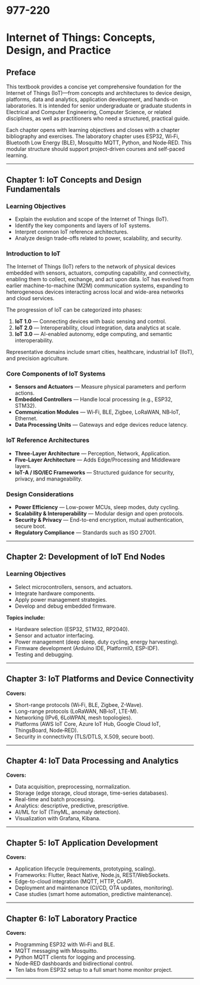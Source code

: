 # 977-220


# Internet of Things: Concepts, Design, and Practice

## Preface
This textbook provides a concise yet comprehensive foundation for the Internet of Things (IoT)—from concepts and architectures to device design, platforms, data and analytics, application development, and hands-on laboratories. It is intended for senior undergraduate or graduate students in Electrical and Computer Engineering, Computer Science, or related disciplines, as well as practitioners who need a structured, practical guide.

Each chapter opens with learning objectives and closes with a chapter bibliography and exercises. The laboratory chapter uses ESP32, Wi‑Fi, Bluetooth Low Energy (BLE), Mosquitto MQTT, Python, and Node‑RED. This modular structure should support project-driven courses and self-paced learning.

---

## Chapter 1: IoT Concepts and Design Fundamentals

### Learning Objectives
- Explain the evolution and scope of the Internet of Things (IoT).
- Identify the key components and layers of IoT systems.
- Interpret common IoT reference architectures.
- Analyze design trade-offs related to power, scalability, and security.

### Introduction to IoT
The Internet of Things (IoT) refers to the network of physical devices embedded with sensors, actuators, computing capability, and connectivity, enabling them to collect, exchange, and act upon data. IoT has evolved from earlier machine-to-machine (M2M) communication systems, expanding to heterogeneous devices interacting across local and wide-area networks and cloud services.

The progression of IoT can be categorized into phases:
1. **IoT 1.0** — Connecting devices with basic sensing and control.
2. **IoT 2.0** — Interoperability, cloud integration, data analytics at scale.
3. **IoT 3.0** — AI-enabled autonomy, edge computing, and semantic interoperability.

Representative domains include smart cities, healthcare, industrial IoT (IIoT), and precision agriculture.

### Core Components of IoT Systems
- **Sensors and Actuators** — Measure physical parameters and perform actions.
- **Embedded Controllers** — Handle local processing (e.g., ESP32, STM32).
- **Communication Modules** — Wi‑Fi, BLE, Zigbee, LoRaWAN, NB‑IoT, Ethernet.
- **Data Processing Units** — Gateways and edge devices reduce latency.

### IoT Reference Architectures
- **Three-Layer Architecture** — Perception, Network, Application.
- **Five-Layer Architecture** — Adds Edge/Processing and Middleware layers.
- **IoT-A / ISO/IEC Frameworks** — Structured guidance for security, privacy, and manageability.

### Design Considerations
- **Power Efficiency** — Low-power MCUs, sleep modes, duty cycling.
- **Scalability & Interoperability** — Modular design and open protocols.
- **Security & Privacy** — End-to-end encryption, mutual authentication, secure boot.
- **Regulatory Compliance** — Standards such as ISO 27001.

---

## Chapter 2: Development of IoT End Nodes

### Learning Objectives
- Select microcontrollers, sensors, and actuators.
- Integrate hardware components.
- Apply power management strategies.
- Develop and debug embedded firmware.

**Topics include:**
- Hardware selection (ESP32, STM32, RP2040).
- Sensor and actuator interfacing.
- Power management (deep sleep, duty cycling, energy harvesting).
- Firmware development (Arduino IDE, PlatformIO, ESP-IDF).
- Testing and debugging.

---

## Chapter 3: IoT Platforms and Device Connectivity

**Covers:**
- Short-range protocols (Wi‑Fi, BLE, Zigbee, Z-Wave).
- Long-range protocols (LoRaWAN, NB‑IoT, LTE-M).
- Networking (IPv6, 6LoWPAN, mesh topologies).
- Platforms (AWS IoT Core, Azure IoT Hub, Google Cloud IoT, ThingsBoard, Node‑RED).
- Security in connectivity (TLS/DTLS, X.509, secure boot).

---

## Chapter 4: IoT Data Processing and Analytics

**Covers:**
- Data acquisition, preprocessing, normalization.
- Storage (edge storage, cloud storage, time-series databases).
- Real-time and batch processing.
- Analytics: descriptive, predictive, prescriptive.
- AI/ML for IoT (TinyML, anomaly detection).
- Visualization with Grafana, Kibana.

---

## Chapter 5: IoT Application Development

**Covers:**
- Application lifecycle (requirements, prototyping, scaling).
- Frameworks: Flutter, React Native, Node.js, REST/WebSockets.
- Edge-to-cloud integration (MQTT, HTTP, CoAP).
- Deployment and maintenance (CI/CD, OTA updates, monitoring).
- Case studies (smart home automation, predictive maintenance).

---

## Chapter 6: IoT Laboratory Practice

**Covers:**
- Programming ESP32 with Wi‑Fi and BLE.
- MQTT messaging with Mosquitto.
- Python MQTT clients for logging and processing.
- Node‑RED dashboards and bidirectional control.
- Ten labs from ESP32 setup to a full smart home monitor project.

---


